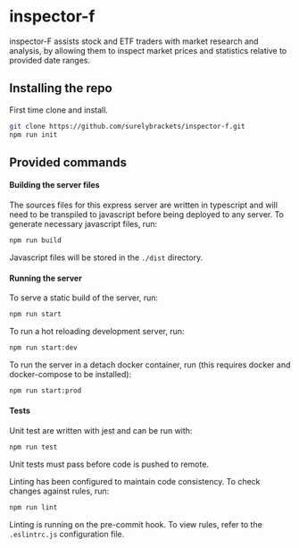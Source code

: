 # inspector-f

inspector-F assists stock and ETF traders with market research and analysis, by allowing them to inspect market prices and statistics relative to provided date ranges.

## Installing the repo

First time clone and install.
```sh
git clone https://github.com/surelybrackets/inspector-f.git
npm run init
```

## Provided commands

#### Building the server files

The sources files for this express server are written in typescript and will need to be transpiled to javascript before being deployed to any server. To generate necessary javascript files, run:
```sh
npm run build
```
Javascript files will be stored in the `./dist` directory.

#### Running the server

To serve a static build of the server, run:
```sh
npm run start
```

To run a hot reloading development server, run:
```sh
npm run start:dev
```

To run the server in a detach docker container, run (this requires docker and docker-compose to be installed):
```sh
npm run start:prod
```

#### Tests

Unit test are written with jest and can be run with:
```sh
npm run test
```
Unit tests must pass before code is pushed to remote.

Linting has been configured to maintain code consistency. To check changes against rules, run:
```sh
npm run lint
```
Linting is running on the pre-commit hook. To view rules, refer to the `.eslintrc.js` configuration file.
